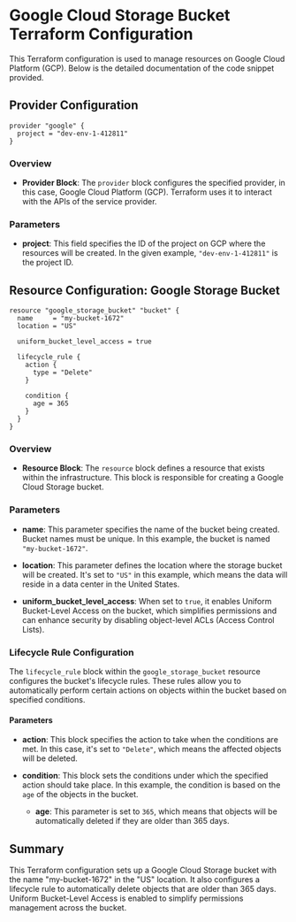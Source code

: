 # Google Cloud Storage Bucket Terraform Configuration

This Terraform configuration is used to manage resources on Google Cloud Platform (GCP). Below is the detailed documentation of the code snippet provided.

## Provider Configuration

```hcl
provider "google" {
  project = "dev-env-1-412811"
}
```

### Overview

- **Provider Block**: The `provider` block configures the specified provider, in this case, Google Cloud Platform (GCP). Terraform uses it to interact with the APIs of the service provider.

### Parameters

- **project**: This field specifies the ID of the project on GCP where the resources will be created. In the given example, `"dev-env-1-412811"` is the project ID.

## Resource Configuration: Google Storage Bucket

```hcl
resource "google_storage_bucket" "bucket" {
  name     = "my-bucket-1672"
  location = "US"

  uniform_bucket_level_access = true

  lifecycle_rule {
    action {
      type = "Delete"
    }

    condition {
      age = 365
    }
  }
}
```

### Overview

- **Resource Block**: The `resource` block defines a resource that exists within the infrastructure. This block is responsible for creating a Google Cloud Storage bucket.

### Parameters

- **name**: This parameter specifies the name of the bucket being created. Bucket names must be unique. In this example, the bucket is named `"my-bucket-1672"`.

- **location**: This parameter defines the location where the storage bucket will be created. It's set to `"US"` in this example, which means the data will reside in a data center in the United States.

- **uniform_bucket_level_access**: When set to `true`, it enables Uniform Bucket-Level Access on the bucket, which simplifies permissions and can enhance security by disabling object-level ACLs (Access Control Lists).

### Lifecycle Rule Configuration

The `lifecycle_rule` block within the `google_storage_bucket` resource configures the bucket's lifecycle rules. These rules allow you to automatically perform certain actions on objects within the bucket based on specified conditions.

#### Parameters

- **action**: This block specifies the action to take when the conditions are met. In this case, it's set to `"Delete"`, which means the affected objects will be deleted.

- **condition**: This block sets the conditions under which the specified action should take place. In this example, the condition is based on the `age` of the objects in the bucket.

  - **age**: This parameter is set to `365`, which means that objects will be automatically deleted if they are older than 365 days.

## Summary

This Terraform configuration sets up a Google Cloud Storage bucket with the name "my-bucket-1672" in the "US" location. It also configures a lifecycle rule to automatically delete objects that are older than 365 days. Uniform Bucket-Level Access is enabled to simplify permissions management across the bucket.